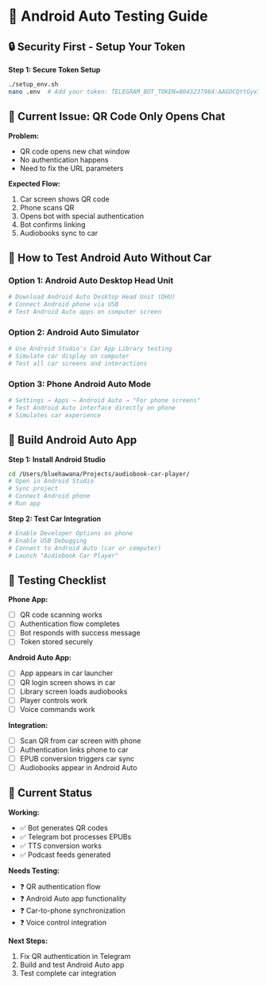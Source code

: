 # 🚗 Android Auto Testing Guide

## 🔒 Security First - Setup Your Token

**Step 1: Secure Token Setup**
```bash
./setup_env.sh
nano .env  # Add your token: TELEGRAM_BOT_TOKEN=8043237984:AAGOCQYtGyxTr9Jrwk6u9bN2bkoWts-qAFQ
```

## 📱 Current Issue: QR Code Only Opens Chat

**Problem:** 
- QR code opens new chat window
- No authentication happens
- Need to fix the URL parameters

**Expected Flow:**
1. Car screen shows QR code
2. Phone scans QR 
3. Opens bot with special authentication
4. Bot confirms linking
5. Audiobooks sync to car

## 🧪 How to Test Android Auto Without Car

### Option 1: Android Auto Desktop Head Unit
```bash
# Download Android Auto Desktop Head Unit (DHU)
# Connect Android phone via USB
# Test Android Auto apps on computer screen
```

### Option 2: Android Auto Simulator  
```bash
# Use Android Studio's Car App Library testing
# Simulate car display on computer
# Test all car screens and interactions
```

### Option 3: Phone Android Auto Mode
```bash
# Settings → Apps → Android Auto → "For phone screens"
# Test Android Auto interface directly on phone
# Simulates car experience
```

## 🔧 Build Android Auto App

**Step 1: Install Android Studio**
```bash
cd /Users/bluehawana/Projects/audiobook-car-player/
# Open in Android Studio
# Sync project
# Connect Android phone
# Run app
```

**Step 2: Test Car Integration**
```bash
# Enable Developer Options on phone
# Enable USB Debugging  
# Connect to Android Auto (car or computer)
# Launch "Audiobook Car Player"
```

## 🎯 Testing Checklist

**Phone App:**
- [ ] QR code scanning works
- [ ] Authentication flow completes
- [ ] Bot responds with success message
- [ ] Token stored securely

**Android Auto App:**
- [ ] App appears in car launcher
- [ ] QR login screen shows in car
- [ ] Library screen loads audiobooks
- [ ] Player controls work
- [ ] Voice commands work

**Integration:**
- [ ] Scan QR from car screen with phone
- [ ] Authentication links phone to car
- [ ] EPUB conversion triggers car sync
- [ ] Audiobooks appear in Android Auto

## 🚨 Current Status

**Working:**
- ✅ Bot generates QR codes
- ✅ Telegram bot processes EPUBs
- ✅ TTS conversion works
- ✅ Podcast feeds generated

**Needs Testing:**
- ❓ QR authentication flow
- ❓ Android Auto app functionality
- ❓ Car-to-phone synchronization
- ❓ Voice control integration

**Next Steps:**
1. Fix QR authentication in Telegram
2. Build and test Android Auto app
3. Test complete car integration